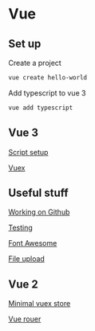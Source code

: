 # Vue

## Set up
Create a project
```sh
vue create hello-world
```

Add typescript to vue 3
```sh
vue add typescript
```

## Vue 3
[Script setup](script-setup.md)

[Vuex](vue3-vuex.md)

## Useful stuff
[Working on Github](github.md)

[Testing](testing.md)

[Font Awesome](fontawesome.md)

[File upload](fileupload.md)

## Vue 2
[Minimal vuex store](minimal-vuex.md)

[Vue rouer](vue2-router.md)
